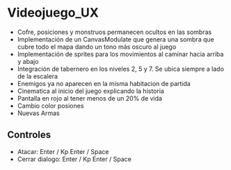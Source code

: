 # Videojuego_UX

* Cofre, posiciones y monstruos permanecen ocultos en las sombras
* Implementación de un CanvasModulate que genera una sombra que cubre todo el mapa dando un tono más oscuro al juego
* Implementación de sprites para los movimientos al caminar hacia arriba y abajo
* Integración de tabernero en los niveles 2, 5 y 7. Se ubica siempre a lado de la escalera
* Enemigos ya no aparecen en la misma habitacion de partida
* Cinematica al inicio del juego explicando la historia
* Pantalla en rojo al tener menos de un 20% de vida
* Cambio color posiones
* Nuevas Armas


## Controles

* Atacar: Enter / Kp Enter / Space
* Cerrar dialogo: Enter / Kp Enter / Space  
